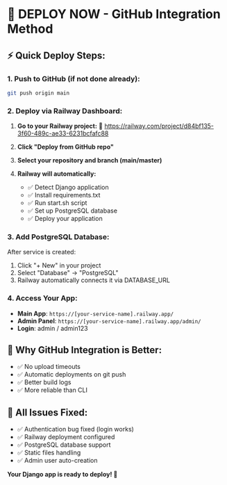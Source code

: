 # 🚀 **DEPLOY NOW - GitHub Integration Method**

## ⚡ **Quick Deploy Steps:**

### **1. Push to GitHub (if not done already):**
```bash
git push origin main
```

### **2. Deploy via Railway Dashboard:**

1. **Go to your Railway project:**
   🔗 https://railway.com/project/d84bf135-3f60-489c-ae33-6231bcfafc88

2. **Click "Deploy from GitHub repo"**

3. **Select your repository and branch (main/master)**

4. **Railway will automatically:**
   - ✅ Detect Django application
   - ✅ Install requirements.txt
   - ✅ Run start.sh script
   - ✅ Set up PostgreSQL database
   - ✅ Deploy your application

### **3. Add PostgreSQL Database:**
After service is created:
1. Click "+ New" in your project
2. Select "Database" → "PostgreSQL"
3. Railway automatically connects it via DATABASE_URL

### **4. Access Your App:**
- **Main App**: `https://[your-service-name].railway.app/`
- **Admin Panel**: `https://[your-service-name].railway.app/admin/`
- **Login**: admin / admin123

## 🎯 **Why GitHub Integration is Better:**
- ✅ No upload timeouts
- ✅ Automatic deployments on git push
- ✅ Better build logs
- ✅ More reliable than CLI

## 🔧 **All Issues Fixed:**
- ✅ Authentication bug fixed (login works)
- ✅ Railway deployment configured
- ✅ PostgreSQL database support
- ✅ Static files handling
- ✅ Admin user auto-creation

**Your Django app is ready to deploy! 🚀**